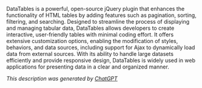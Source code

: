 DataTables is a powerful, open-source jQuery plugin that enhances the functionality of HTML tables by adding features such as pagination, sorting, filtering, and searching. Designed to streamline the process of displaying and managing tabular data, DataTables allows developers to create interactive, user-friendly tables with minimal coding effort. It offers extensive customization options, enabling the modification of styles, behaviors, and data sources, including support for Ajax to dynamically load data from external sources. With its ability to handle large datasets efficiently and provide responsive design, DataTables is widely used in web applications for presenting data in a clear and organized manner.

*This description was generated by [ChatGPT](https://chatgpt.com/)*